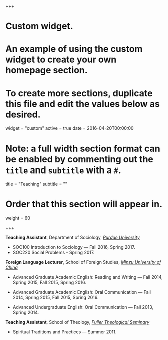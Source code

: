+++
# Custom widget.
# An example of using the custom widget to create your own homepage section.
# To create more sections, duplicate this file and edit the values below as desired.
widget = "custom"
active = true
date = 2016-04-20T00:00:00

# Note: a full width section format can be enabled by commenting out the `title` and `subtitle` with a `#`.
title = "Teaching"
subtitle = ""

# Order that this section will appear in.
weight = 60

+++

**Teaching Assistant**, Department of Sociology, [_Purdue University_](https://www.cla.purdue.edu/sociology/)

* SOC100 Introduction to Sociology — Fall 2016, Spring 2017.
* SOC220 Social Problems - Spring 2017.

**Foreign Language Lecturer**​, School of Foreign Studies, [_Minzu University of China_](http://www.muc.edu.cn/)

* Advanced Graduate Academic English: Reading and Writing — Fall 2014, Spring 2015, Fall 2015, Spring 2016.

* Advanced Graduate Academic English: Oral Communication — Fall 2014, Spring 2015, Fall 2015, Spring 2016.

* Advanced Undergraduate English: Oral Communication — Fall 2013, Spring 2014.

**Teaching Assistant**, School of Theology, [_Fuller Theological Seminary_](https://www.fuller.edu/)

* Spiritual Traditions and Practices — Summer 2011.

